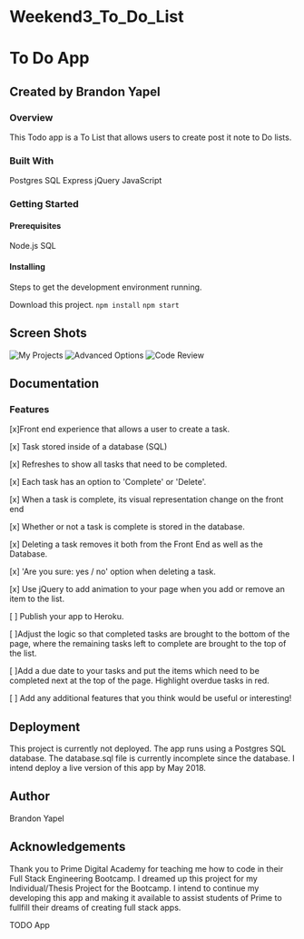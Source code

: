 # Weekend3_To_Do_List

# To Do App

## Created by Brandon Yapel

### Overview
This Todo app is a To List that allows users to create post it note to Do lists.

### Built With
Postgres SQL
Express
jQuery
JavaScript


### Getting Started

#### Prerequisites
Node.js
SQL

#### Installing

Steps to get the development environment running.

Download this project.
``` npm install ```
``` npm start ```

## Screen Shots

![My Projects](./demo-images/My_Projects.png)
![Advanced Options](./demo-images/Advanced_Options.png)
![Code Review](./demo-images/Code_Review.png)

## Documentation

### Features
[x]Front end experience that allows a user to create a task.

[x] Task stored inside of a database (SQL)

[x] Refreshes to show all tasks that need to be completed.

[x] Each task has an option to 'Complete' or 'Delete'.

[x] When a task is complete, its visual representation change on the front end 

[x] Whether or not a task is complete is stored in the database.

[x] Deleting a task removes it both from the Front End as well as the Database.

[x]  'Are you sure: yes / no' option when deleting a task.

[x] Use jQuery to add animation to your page when you add or remove an item to the list.

[ ] Publish your app to Heroku.

[ ]Adjust the logic so that completed tasks are brought to the bottom of the page, where the remaining tasks left to complete are brought to the top of the list.

[ ]Add a due date to your tasks and put the items which need to be completed next at the top of the page. Highlight overdue tasks in red.

[ ] Add any additional features that you think would be useful or interesting!


## Deployment
This project is currently not deployed.  The app runs using a Postgres SQL database.  The database.sql file is currently incomplete since the database.  I intend deploy a live version of this app by May 2018.

## Author

Brandon Yapel

## Acknowledgements

Thank you to Prime Digital Academy for teaching me how to code in their Full Stack Engineering Bootcamp.  I dreamed up this project for my Individual/Thesis Project for the Bootcamp.  I intend to continue my developing this app and making it available to assist students of Prime to fullfill their dreams of creating full stack apps.

TODO App


